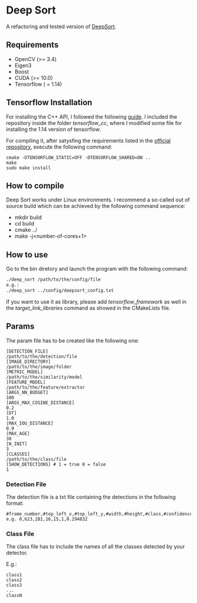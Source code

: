 # Deep Sort

A refactoring and tested version of <a href="https://github.com/bitzy/DeepSort">DeepSort</a>.

## Requirements

* OpenCV (>= 3.4)
* Eigen3
* Boost
* CUDA (>= 10.0)
* Tensorflow ( = 1.14)

## Tensorflow Installation 

For installing the C++ API, I followed the following <a href="https://github.com/FloopCZ/tensorflow_cc">guide</a>. I included the repository inside the folder *tensorflow_cc*, where I modified some file for installing the 1.14 version of tensorflow.

For compiling it, after satysfing the requirements listed in the <a href="https://github.com/FloopCZ/tensorflow_cc">official repository</a>, execute the following command:

```
cmake -DTENSORFLOW_STATIC=OFF -DTENSORFLOW_SHARED=ON ..
make
sudo make install
```

## How to compile

Deep Sort works under Linux environments. I recommend a so-called out of source build which can be achieved by the following command sequence:

* mkdir build
* cd build
* cmake ../
* make -j<number-of-cores+1>

## How to use

Go to the bin diretory and launch the program with the following command:
```bash
./deep_sort /path/to/the/config/file
e.g.:
./deep_sort ../config/deepsort_config.txt
```

If you want to use it as library, please add *tensorflow_framework* as well in the *target_link_libraries* command as showed in the CMakeLists file.

## Params

The param file has to be created like the following one:
```
[DETECTION_FILE]
/path/to/the/detection/file
[IMAGE_DIRECTORY]
/path/to/the/image/folder
[METRIC_MODEL]
/path/to/the/similarity/model
[FEATURE_MODEL]
/path/to/the/feature/extractor
[ARGS_NN_BUDGET]
100
[ARGS_MAX_COSINE_DISTANCE]
0.2
[DT]
1.0
[MAX_IOU_DISTANCE]
0.9
[MAX_AGE]
30
[N_INIT]
3
[CLASSES]
/path/to/the/class/file
[SHOW_DETECTIONS] # 1 = true 0 = false
1
```
### Detection File

The detection file is a txt file containing the detections in the following format:

```
#frame_number,#top_left_x,#top_left_y,#width,#height,#class,#confidence
e.g. 0,623,281,16,15,1,0.294832
```


### Class File
The class file has to include the names of all the classes detected by your detector. 

E.g.:
```
class1
class2
class3
...
classN
```
